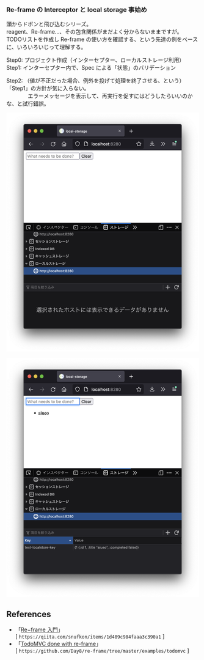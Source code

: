 ### Re-frame の Interceptor と local storage 事始め

頭からドボンと飛び込むシリーズ。<br>
reagent、Re-frame…、その包含関係がまだよく分からないままですが。<br>
TODOリストを作成し Re-frame の使い方を確認する、という先達の例をベースに、いろいろいじって理解する。<br>

Step0: プロジェクト作成（インターセプター、ローカルストレージ利用）<br>
Step1: インターセプター内で、Spec による「状態」のバリデーション<br>

Step2: （値が不正だった場合、例外を投げて処理を終了させる、という）「Step1」の方針が気に入らない。<br>
　　　　エラーメッセージを表示して、再実行を促すにはどうしたらいいのかな、と試行錯誤。<br>


![list](https://github.com/gima326/interceptor-and-local-storage/blob/main/readme_img/list_img1.png)

![list](https://github.com/gima326/interceptor-and-local-storage/blob/main/readme_img/list_img2.png)

## References

- 「[Re−frame 入門][1]」<br>
[ `https://qiita.com/snufkon/items/1d409c984faaa3c390a1` ]<br>
- 「[TodoMVC done with re-frame][2]」<br>
[ `https://github.com/Day8/re-frame/tree/master/examples/todomvc` ]<br>

[1]: https://qiita.com/snufkon/items/1d409c984faaa3c390a1
[2]: https://github.com/Day8/re-frame/tree/master/examples/todomvc
